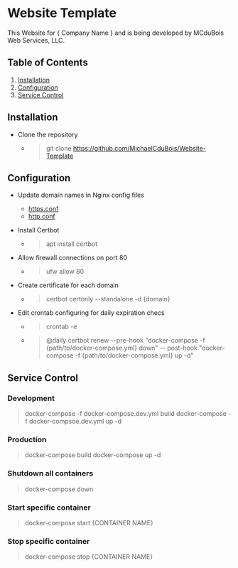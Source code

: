# Website Template

This Website for { Company Name } and is being developed by MCduBois Web Services, LLC.

## Table of Contents

1. [Installation](#Installation)
2. [Configuration](#Configuration)
3. [Service Control](#Service-Control)

## Installation

- Clone the repository
  - > git clone https://github.com/MichaelCduBois/Website-Template

## Configuration

- Update domain names in Nginx config files
  - [https.conf](Nginx/https.conf)
  - [http.conf](Nginx/http.conf)

- Install Certbot
  - > apt install certbot

- Allow firewall connections on port 80
  - > ufw allow 80

- Create certificate for each domain
  - > certbot certonly --standalone -d {domain}

- Edit crontab configuring for daily expiration checs
  - > crontab -e
  - > @daily certbot renew --pre-hook "docker-compose -f {path/to/docker-compose.yml} down" -- post-hook "docker-compose -f {path/to/docker-compose.yml} up -d"

## Service Control

### Development

> docker-compose -f docker-compose.dev.yml build
> docker-compose -f docker-compsoe.dev.yml up -d

### Production

> docker-compose build
> docker-compose up -d

### Shutdown all containers

> docker-compose down

### Start specific container

> docker-compose start {CONTAINER NAME}

### Stop specific container

> docker-compose stop {CONTAINER NAME}
